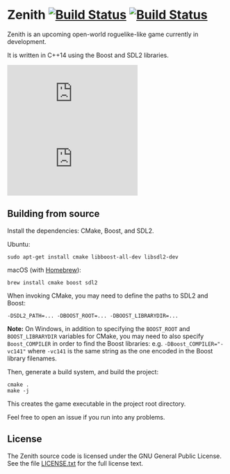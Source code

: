 # Zenith [![Build Status](https://travis-ci.org/emlai/zenith.svg?branch=master)](https://travis-ci.org/emlai/zenith) [![Build Status](https://ci.appveyor.com/api/projects/status/avyab8dh0d35dakh/branch/master?svg=true)](https://ci.appveyor.com/project/emlai/zenith/branch/master)
 
Zenith is an upcoming open-world roguelike-like game currently in development.

It is written in C++14 using the Boost and SDL2 libraries.

![](https://forum.freegamedev.net/download/file.php?id=10844&mode=view)
![](https://forum.freegamedev.net/download/file.php?id=10843&mode=view)

## Building from source

Install the dependencies: CMake, Boost, and SDL2.

Ubuntu:

    sudo apt-get install cmake libboost-all-dev libsdl2-dev

macOS (with [Homebrew](https://brew.sh/)):

    brew install cmake boost sdl2

When invoking CMake, you may need to define the paths to SDL2 and Boost:

    -DSDL2_PATH=... -DBOOST_ROOT=... -DBOOST_LIBRARYDIR=...

**Note:** On Windows, in addition to specifying the `BOOST_ROOT` and
`BOOST_LIBRARYDIR` variables for CMake, you may need to also specify
`Boost_COMPILER` in order to find the Boost libraries: e.g.
`-DBoost_COMPILER="-vc141"` where `-vc141` is the same string as the one
encoded in the Boost library filenames.

Then, generate a build system, and build the project:

    cmake .
    make -j

This creates the game executable in the project root directory.

Feel free to open an issue if you run into any problems.

## License

The Zenith source code is licensed under the GNU General Public License. See the
file [LICENSE.txt](LICENSE.txt) for the full license text.
